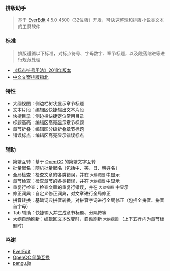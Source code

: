 ### 排版助手

> 基于 [EverEdit](http://www.everedit.cn/) 4.5.0.4500（32位版）开发，可快速整理和排版小说类文本的工具软件


### 标准

> 排版遵循以下标准，对标点符号、字母数字、章节标题，以及段落缩进等进行规范处理

- [《标点符号用法》2011年版本](https://baike.baidu.com/item/%E6%A0%87%E7%82%B9%E7%AC%A6%E5%8F%B7%E7%94%A8%E6%B3%95)
- [中文文案排版指北](https://github.com/mzlogin/chinese-copywriting-guidelines)


### 特性
- 大纲视图：侧边栏树状显示章节标题
- 文本片段：编辑区快捷输出文本片段
- 快捷目录：侧边栏快捷定位常用目录
- 标题高亮：编辑区高亮显示章节标题
- 章节折叠：编辑区分级折叠章节标题
- 错误标点：编辑区高亮显示错误标点

### 辅助
- 简繁互转：基于 [OpenCC](https://github.com/BYVoid/OpenCC) 的简繁文字互转
- 批量起名：随机批量起名（包括中、美、日、韩姓名）
- 全局检查：检查文章的各类错误，并在 `大纲视图` 中显示
- 章节检查：检查章节的各类错误，并在 `大纲视图` 中显示
- 重复行检查：检查文章的重复行错误，并在 `大纲视图` 中显示
- 修正词典：自定义修正词典，对文章进行全局修正
- 拼音转换：基础词典拼音转换，对拼音字词进行全局修正（包括全拼音、拼音首字母）
- Tab 辅助：快捷输入并生成章节标题、分隔符等
- 大纲自动刷新：编辑区文本改变时，自动刷新 `大纲视图` （上下五行内为章节标题时）

### 鸣谢
- [EverEdit](http://www.everedit.cn/)
- [OpenCC 简繁互换](https://github.com/BYVoid/OpenCC)
- [pangu.js](https://github.com/vinta/pangu.js)
